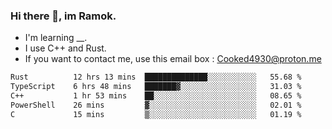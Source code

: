 ### Hi there 👋, im Ramok.

- I'm learning __.
- I use C++ and Rust.
- If you want to contact me, use this email box : Cooked4930@proton.me

<!--START_SECTION:waka-->

```txt
Rust          12 hrs 13 mins  ██████████████░░░░░░░░░░░   55.68 %
TypeScript    6 hrs 48 mins   ███████▓░░░░░░░░░░░░░░░░░   31.03 %
C++           1 hr 53 mins    ██░░░░░░░░░░░░░░░░░░░░░░░   08.65 %
PowerShell    26 mins         ▓░░░░░░░░░░░░░░░░░░░░░░░░   02.01 %
C             15 mins         ▒░░░░░░░░░░░░░░░░░░░░░░░░   01.19 %
```

<!--END_SECTION:waka-->

